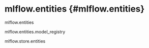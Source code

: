 # mlflow.entities {#mlflow.entities}

<div class="automodule" markdown="1" members="" undoc-members="">

mlflow.entities

</div>

<div class="automodule" markdown="1" members="" undoc-members="">

mlflow.entities.model_registry

</div>

<div class="automodule" markdown="1" members="" undoc-members="">

mlflow.store.entities

</div>
